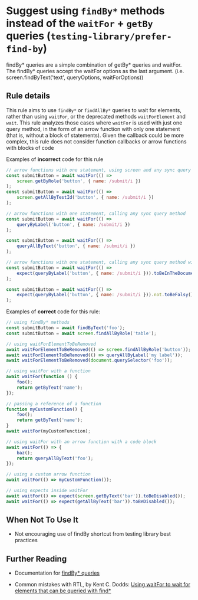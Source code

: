 # Suggest using `findBy*` methods instead of the `waitFor` + `getBy` queries (`testing-library/prefer-find-by`)

findBy* queries are a simple combination of getBy* queries and waitFor. The findBy\* queries accept the waitFor options as the last argument. (i.e. screen.findByText('text', queryOptions, waitForOptions))

## Rule details

This rule aims to use `findBy*` or `findAllBy*` queries to wait for elements, rather than using `waitFor`, or the deprecated methods `waitForElement` and `wait`.
This rule analyzes those cases where `waitFor` is used with just one query method, in the form of an arrow function with only one statement (that is, without a block of statements). Given the callback could be more complex, this rule does not consider function callbacks or arrow functions with blocks of code

Examples of **incorrect** code for this rule

```js
// arrow functions with one statement, using screen and any sync query method
const submitButton = await waitFor(() =>
	screen.getByRole('button', { name: /submit/i })
);
const submitButton = await waitFor(() =>
	screen.getAllByTestId('button', { name: /submit/i })
);

// arrow functions with one statement, calling any sync query method
const submitButton = await waitFor(() =>
	queryByLabel('button', { name: /submit/i })
);

const submitButton = await waitFor(() =>
	queryAllByText('button', { name: /submit/i })
);

// arrow functions with one statement, calling any sync query method with presence assertion
const submitButton = await waitFor(() =>
	expect(queryByLabel('button', { name: /submit/i })).toBeInTheDocument()
);

const submitButton = await waitFor(() =>
	expect(queryByLabel('button', { name: /submit/i })).not.toBeFalsy()
);
```

Examples of **correct** code for this rule:

```js
// using findBy* methods
const submitButton = await findByText('foo');
const submitButton = await screen.findAllByRole('table');

// using waitForElementToBeRemoved
await waitForElementToBeRemoved(() => screen.findAllByRole('button'));
await waitForElementToBeRemoved(() => queryAllByLabel('my label'));
await waitForElementToBeRemoved(document.querySelector('foo'));

// using waitFor with a function
await waitFor(function () {
	foo();
	return getByText('name');
});

// passing a reference of a function
function myCustomFunction() {
	foo();
	return getByText('name');
}
await waitFor(myCustomFunction);

// using waitFor with an arrow function with a code block
await waitFor(() => {
	baz();
	return queryAllByText('foo');
});

// using a custom arrow function
await waitFor(() => myCustomFunction());

// using expects inside waitFor
await waitFor(() => expect(screen.getByText('bar')).toBeDisabled());
await waitFor(() => expect(getAllByText('bar')).toBeDisabled());
```

## When Not To Use It

- Not encouraging use of findBy shortcut from testing library best practices

## Further Reading

- Documentation for [findBy\* queries](https://testing-library.com/docs/dom-testing-library/api-queries#findby)

- Common mistakes with RTL, by Kent C. Dodds: [Using waitFor to wait for elements that can be queried with find\*](https://kentcdodds.com/blog/common-mistakes-with-react-testing-library#using-waitfor-to-wait-for-elements-that-can-be-queried-with-find)
